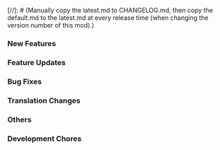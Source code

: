 [//]: # (Manually copy the latest.md to CHANGELOG.md, then copy the default.md to the latest.md at every release time (when changing the version number of this mod).)

### New Features

### Feature Updates

### Bug Fixes

### Translation Changes

### Others

### Development Chores
